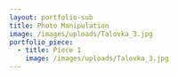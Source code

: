 ```yaml
---
layout: portfolio-sub
title: Photo Manipulation
image: /images/uploads/Talovka_3.jpg
portfolio_piece:
  - title: Piece 1
    image: /images/uploads/Talovka_3.jpg
---
```


